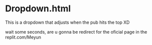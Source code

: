# Dropdown.html
This is a dropdown that adjusts when the pub hits the top XD

wait some seconds, are u gonna be redirect for the oficial page in the replit.com/Meyun
